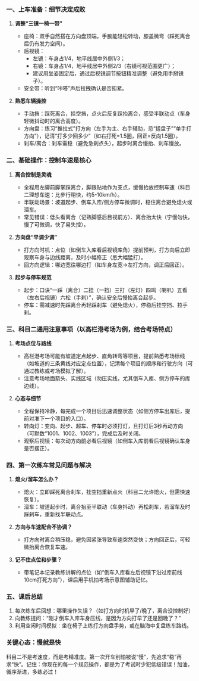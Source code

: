 ### **一、上车准备：细节决定成败**
1. **调整“三镜一椅一带”**  
   - 座椅：双手自然搭在方向盘顶端，手腕能轻松转动，膝盖微弯（踩死离合后仍有发力空间）。  
   - 后视镜：  
     - 左镜：车身占1/4，地平线居中外侧1/3；  
     - 右镜：车身占1/4，地平线居中外侧2/3（右镜可视范围更广）；  
     - 建议用坐姿固定后，通过后视镜调节按钮精准调整（避免用手掰镜子）。  
   - 安全带：听到“咔嗒”声后拉拽确认是否扣紧。  

2. **熟悉车辆操控**  
   - 手动挡：踩死离合，挂空挡，点火后反复踩抬离合，感受半联动点（车身轻微抖动时的离合高度）。  
   - 方向盘：练习“推拉式”打方向（左手为主、右手辅助，忌“搓盘子”“单手打方向”），记清“打多少回多少”（如右打死=1.5圈，回正=反向1.5圈）。  
   - 刹车/离合：刹车需稳（避免急刹点头），起步时离合慢抬、刹车慢放。  


### **二、基础操作：控制车速是核心**
1. **离合控制是灵魂**  
   - 全程用左脚前脚掌踩离合，脚跟贴地作为支点，缓慢抬放控制车速（科目二理想车速：比步行稍快，约5-10km/h）。  
   - 半联动场景：坡道起步、倒车入库/侧方停车微调时，稳住离合避免熄火或溜车。  
   - 常见错误：低头看离合（记熟脚感后目视前方）、离合抬太快（宁慢勿快，慢了可微调，快了易失控）。  

2. **方向盘“早调少调”**  
   - 打方向时机：点位（如倒车入库看后视镜库角）提前预判，打方向后立即观察车身与边线距离，及时小幅修正（忌大幅猛打）。  
   - 回方向逻辑：哪边宽往哪边打（如车身左宽→左打方向，调正后回正）。  

3. **起步与停车规范**  
   - 起步：口诀“一踩（离合）二挂（一挡）三打（左灯）四鸣（喇叭）五看（左右后视镜）六松（手刹）”，确认安全后慢抬离合起步。  
   - 停车：需减速时先踩离合再轻踩刹车（避免熄火），停稳后挂空挡、拉手刹。  


### **三、科目二通用注意事项（以高栏港考场为例，结合考场特点）**
1. **考场点位与路线**  
   - 高栏港考场可能有坡道定点起步、直角转弯等项目，提前熟悉考场标线（如坡道的三条黄线对应定点位置），记清每个项目的顺序和行驶方向（可通过教练或考场模拟了解）。  
   - 注意考场地面箭头、实线区域（勿压实线，尤其倒车入库、侧方停车的库边线）。  

2. **心态与细节**  
   - 全程保持冷静，每完成一个项目后迅速调整状态（如侧方停车出库后，提前对准下一个项目的入口）。  
   - 转向灯：变向、起步、超车、停车时必须打灯，且打灯后3秒再动方向（可默数“1001、1002、1003”），完成后及时关闭。  
   - 观察后视镜：每次动方向前必看后视镜（如倒车入库前看后视镜确认车身是否摆正）。  


### **四、第一次练车常见问题与解决**
1. **熄火/溜车怎么办？**  
   - 熄火：立即踩死离合刹车，挂空挡重新点火（科目二允许熄火，但需快速恢复）。  
   - 溜车：坡道起步时，离合抬至半联动（车身抖动）再松刹车，若溜车及时踩刹车，重新找半联动点。  

2. **方向与车速配合不协调？**  
   - 打方向时离合稍压稳，避免因紧张导致车速突然变快；方向回正后，可轻微抬离合恢复车速。  

3. **记不住点位和步骤？**  
   - 带笔记本记录教练讲解的点位（如“倒车入库看左后视镜下沿过库前线10cm打死方向”），课后用手机拍考场示意图辅助记忆。  


### **五、课后总结**
1. 每次练车后回想：哪里操作失误？（如打方向时机早了/晚了，离合没控制好）  
2. 向教练提问：“刚才倒车入库车身压线，是因为方向打早了还是回晚了？”  
3. 利用空闲时间模拟：坐在椅子上练打方向盘手势，或在脑海中复盘练车路线。  


### **关键心态：慢就是快**  
科目二不是考速度，而是考精准度。第一次开车别怕被说“慢”，先追求“稳”再求“快”。记住：你现在的每一个规范操作，都是为了考试时少犯低级错误！加油，循序渐进，多练必过！